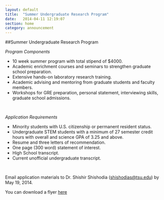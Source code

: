 ```yaml
---
layout: default
title:  "Summer Undergraduate Research Program"
date:   2014-04-11 12:19:07
section: home
category: announcement
---
```


##Summer Undergraduate Research Program

*Program Components*

- 10 week summer program with total stipend of $4000.
- Academic enrichment courses and seminars to strengthen graduate school preparation.
- Extensive hands-on laboratory research training.
- Academic advising and mentoring from graduate students and faculty members.
- Workshops for GRE preparation, personal statement, interviewing skills, graduate school admissions. 

<br>

*Application Requirements*

- Minority students with U.S. citizenship or permanent resident status.
- Undergraduate STEM students with a minimum of 27 semester credit hours with overall and science GPA of 3.25 and above.
- Resume and three letters of recommendation.
- One page (300 word) statement of interest. 
- High School transcript.
- Current unofficial undergraduate transcript.

<br>

Email application materials to Dr. Shishir Shishodia (<shishodias@tsu.edu>) by May 19, 2014.

You can download a flyer [here](/documents/SURP.pdf) 
